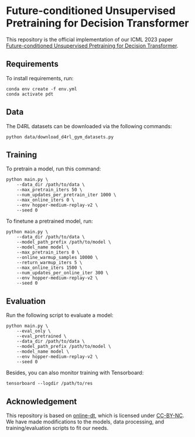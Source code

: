 # Future-conditioned Unsupervised Pretraining for Decision Transformer

This repository is the official implementation of our ICML 2023 paper [Future-conditioned Unsupervised Pretraining for Decision Transformer]().

## Requirements

To install requirements, run:

```setup
conda env create -f env.yml
conda activate pdt
```

## Data

The D4RL datasets can be downloaded via the following commands:

```
python data/download_d4rl_gym_datasets.py
```

## Training

To pretrain a model, run this command:

```
python main.py \
    --data_dir /path/to/data \
    --max_pretrain_iters 50 \
    --num_updates_per_pretrain_iter 1000 \
    --max_online_iters 0 \
    --env hopper-medium-replay-v2 \
    --seed 0
```

To finetune a pretrained model, run:

```
python main.py \
    --data_dir /path/to/data \
    --model_path_prefix /path/to/model \
    --model_name model \
    --max_pretrain_iters 0 \
    --online_warmup_samples 10000 \
    --return_warmup_iters 5 \
    --max_online_iters 1500 \
    --num_updates_per_online_iter 300 \
    --env hopper-medium-replay-v2 \
    --seed 0
```

## Evaluation

Run the following script to evaluate a model:

```
python main.py \
    --eval_only \
    --eval_pretrained \
    --data_dir /path/to/data \
    --model_path_prefix /path/to/model \
    --model_name model \
    --env hopper-medium-replay-v2 \
    --seed 0
```

Besides, you can also monitor training with Tensorboard:

```
tensorboard --logdir /path/to/res
```

## Acknowledgement
This repository is based on [online-dt](https://github.com/facebookresearch/online-dt), which is licensed under [CC-BY-NC](https://github.com/facebookresearch/online-dt/blob/main/LICENSE.md). We have made modifications to the models, data processing, and training/evaluation scripts to fit our needs.
